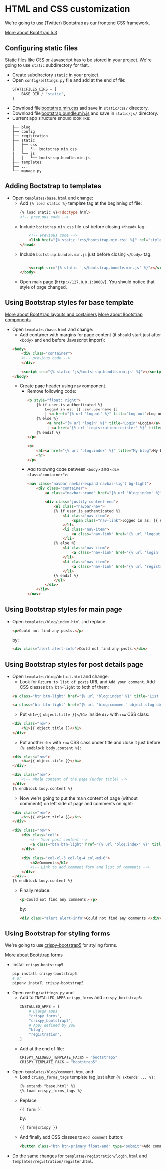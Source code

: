 # HTML and CSS customization

We're going to use (Twitter) Bootstrap as our frontend CSS framework.

[More about Bootstrap 5.3](https://getbootstrap.com/docs/5.3/getting-started/introduction/)

## Configuring static files
Static files like CSS or Javascript has to be stored in your project. 
We're going to use `static` subdirectory for that.

* Create subdirectory `static` in your project.
* Open `config/settings.py` file and add at the end of file:
  ```python
  STATICFILES_DIRS = [
      BASE_DIR / "static",
  ]
  ```
* Download file [bootstrap.min.css](https://cdn.jsdelivr.net/npm/bootstrap@5.3.2/dist/css/bootstrap.min.css) and save in `static/css/` directory.
* Download file [bootstrap.bundle.min.js](https://cdn.jsdelivr.net/npm/bootstrap@5.3.2/dist/js/bootstrap.bundle.min.js) and save in `static/js/` directory.
* Current app structure should look like:
  ```
  ├── blog
  ├── config
  ├── registration
  ├── static
  │   ├── css
  │   │   └── bootstrap.min.css
  |   └── js
  │   │   └── bootstrap.bundle.min.js
  ├── templates
  ├── ...
  └── manage.py
  ```

## Adding Bootstrap to templates
* Open `templates/base.html` and change:
  * Add `{% load static %}` template tag at the beginning of file:
    ```html
    {% load static %}<!doctype html>
    <!-- previous code -->
    ```
  * Include `bootstrap.min.css` file just before closing `</head>` tag:
    ```html
        <!-- previous code -->
        <link href="{% static 'css/bootstrap.min.css' %}" rel="stylesheet">
    </head>
    ```
  * Include `bootstrap.bundle.min.js` just before closing `</body>` tag:
    ```html
    
        <script src="{% static 'js/bootstrap.bundle.min.js' %}"></script>
    </body>
    ```
  * Open main page (`http://127.0.0.1:8000/`). You should notice that style of page changed.

## Using Bootstrap styles for base template

[More about Bootstrap layouts and containers](https://getbootstrap.com/docs/5.3/layout/)
[More about Bootstrap components](https://getbootstrap.com/docs/5.3/components/)

* Open `templates/base.html` and change:
  * Add container with margins for page content (it should start just after `<body>` and end before Javascript import):
  ```html
  <body>
      <div class="container">
      <!-- previous code -->
      </div>

      <script src="{% static 'js/bootstrap.bundle.min.js' %}"></script>
  </body>
  ```
  * Create page header using `nav` component. 
    * Remove following code:
      ```html
      <p style="float: right">
          {% if user.is_authenticated %}
              Logged in as: {{ user.username }}
              | <a href="{% url 'logout' %}" title="Log out">Log out</a>
          {% else %}
               <a href="{% url 'login' %}" title="Login">Login</a>
               | <a href="{% url 'registration:register' %}" title="Register">Register</a>
          {% endif %}
      </p>      
      ```
      ```html
      <p>
          <h1><a href="{% url 'blog:index' %}" title="My blog">My blog</a></h1>
          <hr>
      </p>
      ```
    * Add following code between `<body>` and `<div class="container">`:
      ```html
      <nav class="navbar navbar-expand navbar-light bg-light">
          <div class="container">
              <a class="navbar-brand" href="{% url 'blog:index' %}" title="My blog">My blog</a>

              <div class="justify-content-end">
                  <ul class="navbar-nav">
                  {% if user.is_authenticated %}
                      <li class="nav-item">
                          <span class="nav-link">Logged in as: {{ user.username }}</span>
                      </li>
                      <li class="nav-item">
                          <a class="nav-link" href="{% url 'logout' %}" title="Log out">Log out</a>
                      </li>
                  {% else %}
                      <li class="nav-item">
                          <a class="nav-link" href="{% url 'login' %}" title="Login">Login</a>
                      </li>
                      <li class="nav-item">
                          <a class="nav-link" href="{% url 'registration:register' %}" title="Register">Register</a>
                      </li>
                  {% endif %}
                  </ul>
              </div>
          </div>
      </nav>      
      ```

## Using Bootstrap styles for main page
* Open `templates/blog/index.html` and replace:
  ```html
  <p>Could not find any posts.</p>
  ```
  by:
  ```html
  <div class="alert alert-info">Could not find any posts.</div>
  ```

## Using Bootstrap styles for post details page
* Open `templates/blog/detail.html` and change:
  * Look for `Return to list of posts` URL and `Add your comment`. Add CSS classes `btn btn-light` to both of them:
  ```html
  <a class="btn btn-light" href="{% url 'blog:index' %}" title="List of posts">Return to list of posts</a>
  ```
  ```html
  <a class="btn btn-light" href="{% url 'blog:comment' object.slug object.pk %}">Add your comment</a>
  ```
  * Put `<h1>{{ object.title }}</h1>` inside `div` with `row` CSS class:
  ```html
  <div class="row">
      <h1>{{ object.title }}</h1>
  </div>
  ```
  * Put another `div` with `row` CSS class under title and close it just before `{% endblock body.content %}`:
  ```html
  <div class="row">
      <h1>{{ object.title }}</h1>
  </div>

  <div class="row">
      <!-- Whole content of the page (under title) -->
  </div>
  {% endblock body.content %}
  ```
  * Now we're going to put the main content of page (without comments) on left side of page and comments on right:
  ```html
  <div class="row">
      <h1>{{ object.title }}</h1>
  </div>

  <div class="row">
      <div class="col">
          <!-- Your post content -->
          <a class="btn btn-light" href="{% url 'blog:index' %}" title="List of posts">Return to list of posts</a>
      </div>

      <div class="col-xl-3 col-lg-4 col-md-6">
          <h2>Comments</h2>
          <!-- Link to add comment form and list of comments -->
      </div>
  </div>
  {% endblock body.content %}
  ```
  * Finally replace:
    ```html
    <p>Could not find any comments.</p>
    ```
    by:
    ```html
    <div class="alert alert-info">Could not find any comments.</div>
    ```

## Using Bootstrap for styling forms

We're going to use [crispy-bootstrap5](https://github.com/django-crispy-forms/crispy-bootstrap5) for 
styling forms.

[More about Bootstrap forms](https://getbootstrap.com/docs/5.3/forms/)

* Install `crispy-bootstrap5`
  ```bash
  pip install crispy-bootstrap5
  # or
  pipenv install crispy-bootstrap5
  ```
* Open `config/settings.py` and
  * Add to `INSTALLED_APPS` `crispy_forms` and `crispy_bootstrap5`:
    ```python
    INSTALLED_APPS = [
        # Django apps        
        "crispy_forms",
        "crispy_bootstrap5",
        # Apps defined by you
        "blog",
        "registration",
    ]
    ```
  * Add at the end of file:
    ```python    
    CRISPY_ALLOWED_TEMPLATE_PACKS = "bootstrap5"
    CRISPY_TEMPLATE_PACK = "bootstrap5"
    ```
* Open `templates/blog/comment.html` and:
  * Load `crispy_forms_tags` template tag just after `{% extends ... %}`:
    ```html
    {% extends "base.html" %}
    {% load crispy_forms_tags %}
    ```
  * Replace
    ```html
    {{ form }}
    ```
    by:
    ```html
    {{ form|crispy }}
    ```
  * And finally add CSS classes to `Add comment` button:
    ```html
    <button class="btn btn-primary float-end" type="submit">Add comment</button>
    ```
* Do the same changes for `templates/registration/login.html` and `templates/registration/register.html`.
